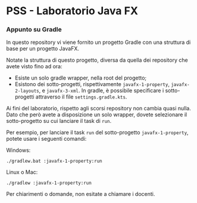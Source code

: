 # PSS - Laboratorio Java FX

### Appunto su Gradle

In questo repository vi viene fornito un progetto Gradle con una struttura di base per un progetto JavaFX.

Notate la struttura di questo progetto, diversa da quella dei repository che avete visto fino ad ora:

- Esiste un solo gradle wrapper, nella root del progetto;
- Esistono dei sotto-progetti, rispettivamente `javafx-1-property`, `javafx-2-layouts`, e `javafx-3-xml`.
In gradle, è possibile specificare i sotto-progetti attraverso il file `settings.gradle.kts`.


Ai fini del laboratorio, rispetto agli scorsi repository non cambia quasi nulla.
Dato che però avete a disposizione un solo wrapper,
dovete selezionare il sotto-progetto su cui lanciare il task di `run`.

Per esempio, per lanciare il task `run` del sotto-progetto `javafx-1-property`, potete usare i seguenti comandi:

Windows:
```shell
./gradlew.bat :javafx-1-property:run
```

Linux o Mac:
```shell
./gradlew :javafx-1-property:run
```

Per chiarimenti o domande, non esitate a chiamare i docenti.
